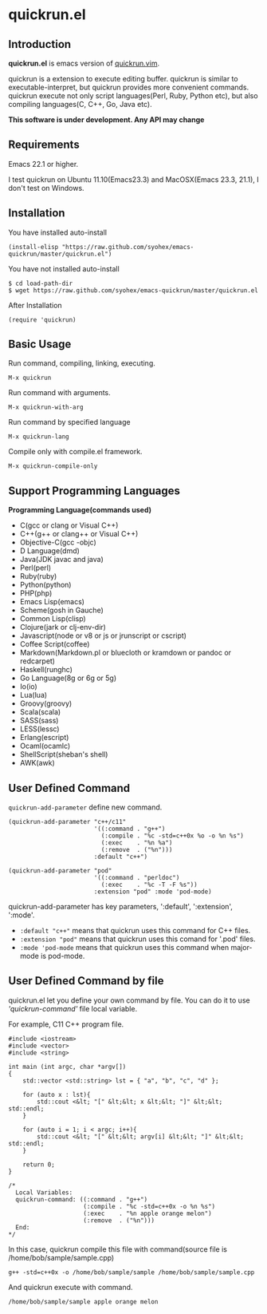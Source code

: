 quickrun.el
==================

Introduction
------------
**quickrun.el** is emacs version of [quickrun.vim](https://github.com/thinca/vim-quickrun).


quickrun is a extension to execute editing buffer.
quickrun is similar to executable-interpret, but quickrun provides more convenient
commands. quickrun execute not only script languages(Perl, Ruby, Python etc), but also
compiling languages(C, C++, Go, Java etc).


**This software is under development. Any API may change**

Requirements
------------
Emacs 22.1 or higher.


I test quickrun on Ubuntu 11.10(Emacs23.3) and MacOSX(Emacs 23.3, 21.1),
I don't test on Windows.


Installation
------------

You have installed auto-install

    (install-elisp "https://raw.github.com/syohex/emacs-quickrun/master/quickrun.el")

You have not installed auto-install

    $ cd load-path-dir
    $ wget https://raw.github.com/syohex/emacs-quickrun/master/quickrun.el

After Installation

    (require 'quickrun)


Basic Usage
-----------

Run command, compiling, linking, executing.

    M-x quickrun

Run command with arguments.

    M-x quickrun-with-arg

Run command by specified language

    M-x quickrun-lang

Compile only with compile.el framework.

    M-x quickrun-compile-only

Support Programming Languages
-----------------------------
**Programming Language(commands used)**

* C(gcc or clang or Visual C++)
* C++(g++ or clang++ or Visual C++)
* Objective-C(gcc -objc)
* D Language(dmd)
* Java(JDK javac and java)
* Perl(perl)
* Ruby(ruby)
* Python(python)
* PHP(php)
* Emacs Lisp(emacs)
* Scheme(gosh in Gauche)
* Common Lisp(clisp)
* Clojure(jark or clj-env-dir)
* Javascript(node or v8 or js or jrunscript or cscript)
* Coffee Script(coffee)
* Markdown(Markdown.pl or bluecloth or kramdown or pandoc or redcarpet)
* Haskell(runghc)
* Go Language(8g or 6g or 5g)
* Io(io)
* Lua(lua)
* Groovy(groovy)
* Scala(scala)
* SASS(sass)
* LESS(lessc)
* Erlang(escript)
* Ocaml(ocamlc)
* ShellScript(sheban's shell)
* AWK(awk)


User Defined Command
--------------------
`quickrun-add-parameter` define new command.

    (quickrun-add-parameter "c++/c11"
                            '((:command . "g++")
                              (:compile . "%c -std=c++0x %o -o %n %s")
                              (:exec    . "%n %a")
                              (:remove  . ("%n")))
                            :default "c++")

    (quickrun-add-parameter "pod"
                            '((:command . "perldoc")
                              (:exec    . "%c -T -F %s"))
                            :extension "pod" :mode 'pod-mode)

quickrun-add-parameter has key parameters, ':default', ':extension', ':mode'.

* `:default "c++"` means that quickrun uses this command for C++ files.
* `:extension "pod"` means that quickrun uses this comand for '.pod' files.
* `:mode 'pod-mode` means that quickrun uses this command when major-mode is pod-mode.


User Defined Command by file
----------------------------
quickrun.el let you define your own command by file.
You can do it to use *'quickrun-command'* file local variable.

For example, C11 C++ program file.

    #include <iostream>
    #include <vector>
    #include <string>

    int main (int argc, char *argv[])
    {
        std::vector <std::string> lst = { "a", "b", "c", "d" };

        for (auto x : lst){
            std::cout <&lt; "[" &lt;&lt; x &lt;&lt; "]" &lt;&lt; std::endl;
        }

        for (auto i = 1; i < argc; i++){
            std::cout <&lt; "[" &lt;&lt; argv[i] &lt;&lt; "]" &lt;&lt; std::endl;
        }

        return 0;
    }

    /*
      Local Variables:
      quickrun-command: ((:command . "g++")
                         (:compile . "%c -std=c++0x -o %n %s")
                         (:exec    . "%n apple orange melon")
                         (:remove  . ("%n")))
      End:
    */

In this case, quickrun compile this file with command(source file is /home/bob/sample/sample.cpp)

    g++ -std=c++0x -o /home/bob/sample/sample /home/bob/sample/sample.cpp

And quickrun execute with command.

    /home/bob/sample/sample apple orange melon
